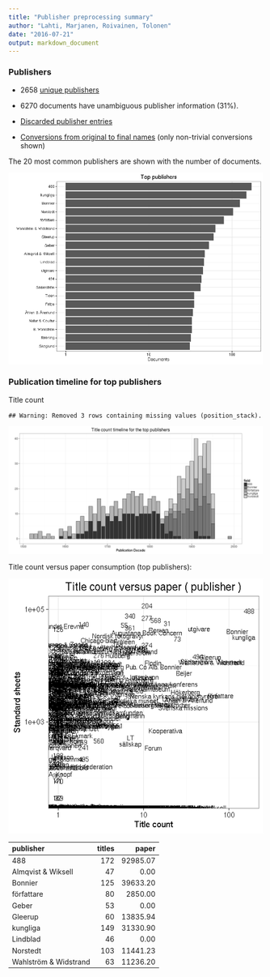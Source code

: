 ```yaml
---
title: "Publisher preprocessing summary"
author: "Lahti, Marjanen, Roivainen, Tolonen"
date: "2016-07-21"
output: markdown_document
---
```



### Publishers

 * 2658 [unique publishers](output.tables/publisher_accepted.csv)

 * 6270 documents have unambiguous publisher information (31%). 

 * [Discarded publisher entries](output.tables/publisher_discarded.csv)

 * [Conversions from original to final names](output.tables/publisher_conversion_nontrivial.csv) (only non-trivial conversions shown)


The 20 most common publishers are shown with the number of documents. 

![plot of chunk summarypublisher2](figure/summarypublisher2-1.png)

### Publication timeline for top publishers

Title count


```
## Warning: Removed 3 rows containing missing values (position_stack).
```

![plot of chunk summaryTop10pubtimeline](figure/summaryTop10pubtimeline-1.png)



Title count versus paper consumption (top publishers):

![plot of chunk publishertitlespapers](figure/publishertitlespapers-1.png)

|publisher             | titles|    paper|
|:---------------------|------:|--------:|
|488                   |    172| 92985.07|
|Almqvist & Wiksell    |     47|     0.00|
|Bonnier               |    125| 39633.20|
|författare            |     80|  2850.00|
|Geber                 |     53|     0.00|
|Gleerup               |     60| 13835.94|
|kungliga              |    149| 31330.90|
|Lindblad              |     46|     0.00|
|Norstedt              |    103| 11441.23|
|Wahlström & Widstrand |     63| 11236.20|


